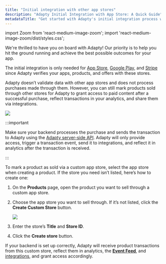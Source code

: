 ```yaml
---
title: "Initial integration with other app stores"
description: "Adapty Initial Integration with App Store: A Quick Guide"
metadataTitle: "Get started with Adapty's initial integration process with any app store"
---
```

import Zoom from 'react-medium-image-zoom';
import 'react-medium-image-zoom/dist/styles.css';

We're thrilled to have you on board with Adapty! Our priority is to help you hit the ground running and achieve the best possible outcomes for your app.

The initial integration is only needed for [App Store](initial_ios), [Google Play](initial-android), and [Stripe](stripe) since Adapty verifies your apps, products, and offers with these stores. 

Adapty doesn’t validate data with other app stores and does not process purchases made through them. However, you can still mark products sold through other stores for Adapty to grant access to paid content after a successful purchase, reflect transactions in your analytics, and share them via integrations.

<Zoom>
  <img src={require('./img/Adapty-Communication-Scheme.webp').default}
  style={{
    border: '1px solid #727272', /* border width and color */
    width: '700px', /* image width */
    display: 'block', /* for alignment */
    margin: '0 auto' /* center alignment */
  }}
/>
</Zoom>

<p> </p>

:::important

Make sure your backend processes the purchase and sends the transaction to Adapty using the [Adapty server-side API](getting-started-with-server-side-api). Adapty will only provide access, trigger a transaction event, send it to integrations, and reflect it in analytics after the transaction is received.

:::

To mark a product as sold via a custom app store, select the app store when creating a product. If the store you need isn’t listed, here’s how to create one:

1. On the **Products** page, open the product you want to sell through a custom app store.

2. Choose the app store you want to sell through. If it’s not listed, click the **Create Custom Store** button.

   <Zoom>
     <img src={require('./img/create_custom-appstore.webp').default}
     style={{
       border: '1px solid #727272', /* border width and color */
       width: '700px', /* image width */
       display: 'block', /* for alignment */
       margin: '0 auto' /* center alignment */
     }}
   />
   </Zoom>

3. Enter the store’s **Title** and **Store ID**.
4. Click the **Create store** button.

If your backend is set up correctly, Adapty will receive product transactions from this custom store, reflect them in analytics, the [**Event Feed**](event-feed), and [integrations](https://app.adapty.io/integrations), and grant access accordingly.